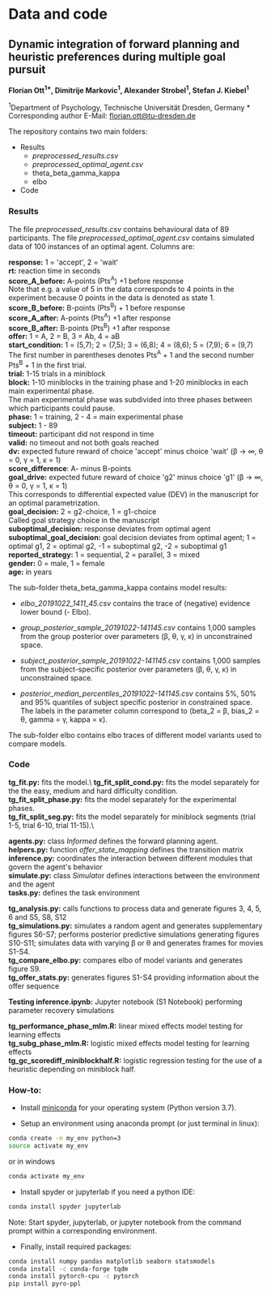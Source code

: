 # Data and code

## Dynamic integration of forward planning and heuristic preferences during multiple goal pursuit

**Florian Ott<sup>1\*</sup>, Dimitrije Markovic<sup>1</sup>, Alexander Strobel<sup>1</sup>, Stefan J. Kiebel<sup>1</sup>**

<sup>1</sup>Department of Psychology, Technische Universität Dresden, Germany 
\* Corresponding author
E-Mail: florian.ott@tu-dresden.de

The repository contains two main folders:

* Results
  * *preprocessed_results.csv*
  * *preprocessed_optimal_agent.csv*
  * theta_beta_gamma_kappa
  * elbo
* Code

### Results

The file *preprocessed_results.csv* contains behavioural data of 89 participants. The file *preprocessed_optimal_agent.csv* contains simulated data of 100 instances of an optimal agent. Columns are:

**response:** 1 = 'accept', 2 = 'wait' \
**rt:** reaction time in seconds\
**score_A_before:** A-points (Pts<sup>A</sup>) +1 before response\
Note that e.g. a value of 5 in the data corresponds to 4 points in the experiment because 0 points in the data is denoted as state 1.\
**score_B_before:** B-points (Pts<sup>B</sup>) + 1 before response\
**score_A_after:** A-points (Pts<sup>A</sup>) +1 after response\
**score_B_after:** B-points (Pts<sup>B</sup>) +1 after response\
**offer:** 1 = A, 2 = B, 3 = Ab, 4 = aB\
**start_condition:** 1 = (5,7); 2 = (7,5); 3 = (6,8); 4 = (8,6); 5 = (7,9); 6 = (9,7)\
The first number in parentheses denotes Pts<sup>A</sup> + 1 and the second number Pts<sup>B</sup> + 1 in the first trial.\
**trial:** 1-15 trials in a miniblock\
**block:** 1-10 miniblocks in the training phase and 1-20 miniblocks in each main experimental phase.\
The main experimental phase was subdivided into three phases between which participants could pause.\
**phase:**  1 = training, 2 - 4 = main experimental phase\
**subject:** 1 - 89\
**timeout:** participant did not respond in time\
**valid:** no timeout and not both goals reached\
**dv:** expected future reward of choice 'accept' minus choice 'wait' (&beta; -> &infin;, &theta; = 0, &gamma; = 1, &kappa; = 1) \
**score_difference**: A- minus  B-points \
**goal_drive:** expected future reward of choice 'g2' minus choice 'g1' (&beta; -> &infin;, &theta; = 0, &gamma; = 1, &kappa; = 1)\
This corresponds to differential expected value (DEV) in the manuscript for an optimal parametrization.\
**goal_decision:** 2 = g2-choice, 1 = g1-choice\
Called goal strategy choice in the manuscript\
**suboptimal_decision:** response deviates from optimal agent\
**suboptimal_goal_decision:**  goal decision deviates from optimal agent; 1 = optimal g1, 2 = optimal g2, -1 = suboptimal g2, -2 = suboptimal g1\
**reported_strategy:** 1 = sequential, 2 = parallel, 3 = mixed\
**gender:** 0 = male, 1 = female\
**age:** in years

The sub-folder theta_beta_gamma_kappa contains model results:

* *elbo_20191022_1411_45.csv* contains the trace of (negative) evidence lower bound (- Elbo).

* *group_posterior_sample_20191022-141145.csv* contains 1,000 samples from the group posterior over parameters (&beta;, &theta;, &gamma;, &kappa;) in unconstrained space.

* *subject_posterior_sample_20191022-141145.csv* contains 1,000 samples from the subject-specific posterior over parameters (&beta;, &theta;, &gamma;, &kappa;) in unconstrained space.

* *posterior_median_percentiles_20191022-141145.csv* contains 5%, 50% and 95% quantiles of subject specific posterior in constrained space. The labels in the parameter column correspond to (beta_2 = &beta;, bias_2 = &theta;, gamma = &gamma;, kappa = &kappa;).

The sub-folder elbo contains elbo traces of different model variants used to compare models.

### Code

**tg_fit.py:** fits the model.\ 
**tg_fit_split_cond.py:** fits the model separately for the the easy, medium and hard difficulty condition.\
**tg_fit_split_phase.py:** fits the model separately for the experimental phases. \
**tg_fit_split_seg.py:** fits the model separately for miniblock segments (trial 1-5, trial 6-10, trial 11-15).\

**agents.py:** class *Informed*  defines the forward planning agent.\
**helpers.py:** function *offer_state_mapping* defines the transition matrix\
**inference.py:** coordinates the interaction between different modules that govern the agent's behavior\
**simulate.py:** class *Simulato*r defines interactions between the environment and the agent\
**tasks.py:** defines the task environment

**tg_analysis.py:** calls functions to process data and generate figures 3, 4, 5, 6 and S5, S8, S12\
**tg_simulations.py:** simulates a random agent and generates supplementary figures S6-S7; performs posterior predictive simulations generating figures S10-S11; simulates data with varying &beta; or &theta; and generates frames for movies S1-S4.\
**tg_compare_elbo.py:** compares elbo of model variants and generates figure S9.\
**tg_offer_stats.py:** generates figures S1-S4 providing information about the offer sequence

**Testing inference.ipynb:** Jupyter notebook (S1 Notebook) performing parameter recovery simulations 

**tg_performance_phase_mlm.R:** linear mixed effects model testing for learning effects\
**tg_subg_phase_mlm.R:** logistic mixed effects model testing for learning effects\
**tg_gc_scorediff_miniblockhalf.R:** logistic regression testing for the use of a heuristic depending on miniblock half. 

### How-to:
* Install [miniconda](https://conda.io/miniconda.html) for your operating system (Python version 3.7).

* Setup an environment using anaconda prompt (or just terminal in linux):

```sh
conda create -n my_env python=3
source activate my_env
```

or in windows

```sh
conda activate my_env
```

* Install spyder or jupyterlab if you need a python IDE:

```sh
conda install spyder jupyterlab
```

Note: Start spyder, jupyterlab, or jupyter notebook from the command prompt within a corresponding environment.

* Finally, install required packages:

```sh
conda install numpy pandas matplotlib seaborn statsmodels
conda install -c conda-forge tqdm
conda install pytorch-cpu -c pytorch
pip install pyro-ppl
```

